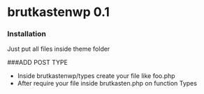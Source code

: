 # brutkastenwp 0.1

### Installation
  
Just put all files inside theme folder

###ADD POST TYPE


* Inside brutkastenwp/types create your file like foo.php
* After require your file inside brutkasten.php on function Types


